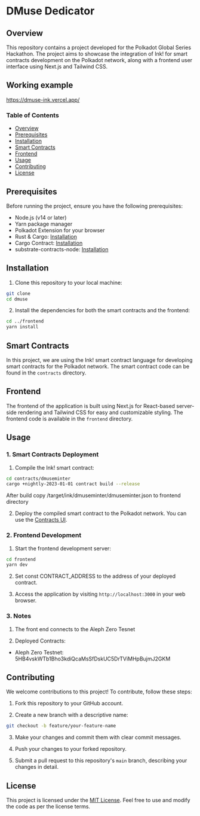 # DMuse Dedicator

## Overview

This repository contains a project developed for the Polkadot Global Series Hackathon. The project aims to showcase the integration of Ink! for smart contracts development on the Polkadot network, along with a frontend user interface using Next.js and Tailwind CSS.

## Working example

https://dmuse-ink.vercel.app/

### Table of Contents

- [Overview](#overview)
- [Prerequisites](#prerequisites)
- [Installation](#installation)
- [Smart Contracts](#smart-contracts)
- [Frontend](#frontend)
- [Usage](#usage)
- [Contributing](#contributing)
- [License](#license)

## Prerequisites

Before running the project, ensure you have the following prerequisites:

- Node.js (v14 or later)
- Yarn package manager
- Polkadot Extension for your browser
- Rust & Cargo: [Installation](https://doc.rust-lang.org/cargo/getting-started/installation.html)
- Cargo Contract: [Installation](https://github.com/paritytech/cargo-contract#installation)
- substrate-contracts-node: [Installation](https://github.com/paritytech/substrate-contracts-node)

## Installation

1. Clone this repository to your local machine:

```bash
git clone 
cd dmuse
```

2. Install the dependencies for both the smart contracts and the frontend:

```bash
cd ../frontend
yarn install
```

## Smart Contracts

In this project, we are using the Ink! smart contract language for developing smart contracts for the Polkadot network. The smart contract code can be found in the `contracts` directory.

## Frontend

The frontend of the application is built using Next.js for React-based server-side rendering and Tailwind CSS for easy and customizable styling. The frontend code is available in the `frontend` directory.

## Usage

### 1. Smart Contracts Deployment

1. Compile the Ink! smart contract:

```bash
cd contracts/dmuseminter
cargo +nightly-2023-01-01 contract build --release
```

After build copy /target/ink/dmuseminter/dmuseminter.json to frontend directory

2. Deploy the compiled smart contract to the Polkadot network. You can use the [Contracts UI](https://contracts-ui.substrate.io/).

### 2. Frontend Development

1. Start the frontend development server:

```bash
cd frontend
yarn dev
```

2. Set const CONTRACT_ADDRESS to the address of your deployed contract.

3. Access the application by visiting `http://localhost:3000` in your web browser.

### 3. Notes

1. The front end connects to the Aleph Zero Tesnet

2. Deployed Contracts:
  
  - Aleph Zero Testnet: 5HB4vskWTb1Bho3kdiQcaMsSfDskUC5DrTViMHpBujmJ2GKM 

## Contributing

We welcome contributions to this project! To contribute, follow these steps:

1. Fork this repository to your GitHub account.

2. Create a new branch with a descriptive name:

```bash
git checkout -b feature/your-feature-name
```

3. Make your changes and commit them with clear commit messages.

4. Push your changes to your forked repository.

5. Submit a pull request to this repository's `main` branch, describing your changes in detail.

## License

This project is licensed under the [MIT License](LICENSE). Feel free to use and modify the code as per the license terms.